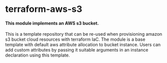 # terraform-aws-s3

#### This module implements an AWS s3 bucket.

This is a template repository that can be re-used when provisioning amazon s3 bucket cloud resources with terraform IaC. The module is a base template with default aws attribute allocation to bucket instance. Users can add custom attributes by passing it suitable arguments in an instance declaration using this template.
